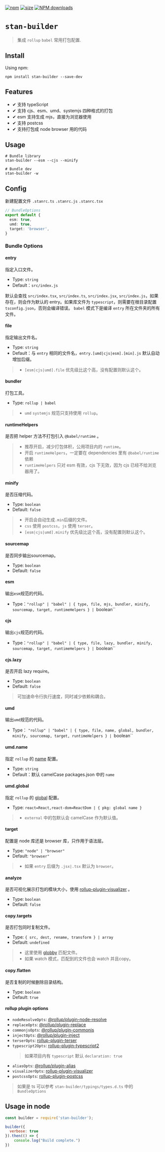 [npm]: https://img.shields.io/npm/v/stan-builder
[npm-url]: https://www.npmjs.com/package/stan-builder
[size]: https://packagephobia.now.sh/badge?p=stan-builder
[size-url]: https://packagephobia.now.sh/result?p=stan-builder

[![npm][npm]][npm-url]
[![size][size]][size-url]
[![NPM downloads](http://img.shields.io/npm/dm/stan-builder.svg?style=flat)][npm-url]

# `stan-builder`

> 集成 `rollup` `babel` 常用打包配置.

## Install

Using npm:

```console
npm install stan-builder --save-dev
```

## Features
* ✔︎ 支持 typeScript
* ✔︎ 支持 cjs、esm、umd、systemjs 四种格式的打包
* ✔︎ esm 支持生成 mjs，直接为浏览器使用
* ✔︎ 支持 postcss
* ✔︎ 支持打包成 node browser 用的代码

## Usage

```shell script
# Bundle library
stan-builder --esm --cjs --minify 

# Bundle dev
stan-builder -w
```

## Config
新建配置文件 `.stanrc.ts` `.stanrc.js` `.stanrc.tsx`
```typescript
// BundleOptions
export default {
  esm: true,
  umd: true,
  target: 'browser',
}
```

### Bundle Options
#### entry

指定入口文件。

* Type: `string`
* Default：`src/index.js`

默认会查找 `src/index.tsx`, `src/index.ts`, `src/index.jsx`, `src/index.js`，如果存在，则会作为默认的 entry。如果库文件为 `typescript`，则需要在根目录配置`tsconfig.json`，否则会编译错误。
`babel` 模式下是编译 `entry` 所在文件夹的所有文件。

#### file 

指定输出文件名。

* Type: `string`
* Default：与 `entry` 相同的文件名，`entry.[umd|cjs|esm].[min].js` 默认自动增加后缀。

> - `[esm|cjs|umd].file` 优先级比这个高，没有配置则默认这个。

#### bundler

打包工具。

* Type: `rollup | babel`
> - `umd` `systemjs` 规范只支持使用 `rollup`。

#### runtimeHelpers

是否把 helper 方法不打包引入 `@babel/runtime` 。

> - 推荐开启，减少打包体积，公用项目内的 `runtime`。
> - 开启 `runtimeHelpers`，一定要在 dependencies 里有 `@babel/runtime` 依赖
> - `runtimeHelpers` 只对 esm 有效，cjs 下无效，因为 cjs 已经不给浏览器用了。

#### minify

是否压缩代码。

* Type: `boolean`
* Default: `false`

> - 开启会自动生成`.min`后缀的文件。  
> - `css` 使用 `postcss`，`js` 使用 `terser`。
> - `[esm|cjs|umd].minify` 优先级比这个高，没有配置则默认这个。
 
#### sourcemap
 
是否同步输出sourcemap。

* Type: `boolean`
* Default: `false`

#### esm

输出`esm`规范的代码。

* Type：`"rollup" | "babel" | { type, file, mjs, bundler, minify, sourcemap, target, runtimeHelpers } | `boolean``

#### cjs

输出`cjs`规范的代码。

* Type：`"rollup" | "babel" | { type, file, lazy, bundler, minify, sourcemap, target, runtimeHelpers } | `boolean``

#### cjs.lazy

是否开启 lazy require。

* Type: `boolean`
* Default: `false`

> 可加速命令行执行速度，同时减少依赖和耦合。

#### umd 

输出`umd`规范的代码。

* Type： `"rollup" | "babel" | { type, file, name, global, bundler, minify, sourcemap, target, runtimeHelpers } | `boolean``

#### umd.name

指定 `rollup` 的 [name](https://rollupjs.org/guide/en/#output-name) 配置。

* Type: `string` 
* Default：默认 camelCase packages.json 中的 `name`

#### umd.global

指定 `rollup` 的 [global](https://rollupjs.org/guide/en/#output-globals) 配置。

* Type: `react=React,react-dom=ReactDom | { pkg: global name }`

> - `external` 中的包默认会 camelCase 作为默认值。

#### target

配置是 node 库还是 browser 库，只作用于语法层。

* Type: `"node" | "browser"`
* Default: `"browser"`

> - 如果 `entry` 后缀为 `.jsx|.tsx` 默认为 `browser`。 


#### analyze

是否可视化展示打包的模块大小，使用 [rollup-plugin-visualizer](https://github.com/btd/rollup-plugin-visualizer) 。

* Type: `boolean`
* Default: `false`

#### copy.targets

是否打包同时复制文件。

* Type: `{ src, dest, rename, transform } | array` 
* Default: `undefined`

> - 这里使用 [globby](https://github.com/sindresorhus/globby) 匹配文件。
> - 如果 watch 模式，匹配到的文件也会 watch 并且copy。

#### copy.flatten

是否复制的时候删除目录结构。

* Type: `boolean`
* Default: `true`

#### rollup plugin options

* `nodeResolveOpts`: [@rollup/plugin-node-resolve](https://github.com/rollup/plugins/blob/master/packages/node-resolve/README.md)
* `replaceOpts`: [@rollup/plugin-replace](https://github.com/rollup/plugins/blob/master/packages/replace/README.md)
* `commonjsOpts`: [@rollup/plugin-commonjs](https://github.com/rollup/plugins/blob/master/packages/commonjs/README.md)
* `injectOpts`: [@rollup/plugin-inject](https://github.com/rollup/plugins/blob/master/packages/inject/README.md)
* `terserOpts`: [rollup-plugin-terser](https://github.com/TrySound/rollup-plugin-terser)
* `typescript2Opts`: [rollup-plugin-typescript2](https://github.com/ezolenko/rollup-plugin-typescript2)
   > 如果项目内有 `typescript` 默认 `declaration: true`
* `aliasOpts`: [@rollup/plugin-alias](https://github.com/rollup/plugins/blob/master/packages/alias/README.md)
* `visualizerOpts`: [rollup-plugin-visualizer](https://github.com/btd/rollup-plugin-visualizer)
* `postcssOpts`: [rollup-plugin-postcss](https://github.com/egoist/rollup-plugin-postcss#readme)

> 如果是 ts 可以参考 `stan-builder/typings/types.d.ts` 中的 `BundleOptions`

## Usage in node
```js
const builder = require('stan-builder');

builder({ 
  verbose: true
}).then(() => {
    console.log("Build complete.")
})
```
